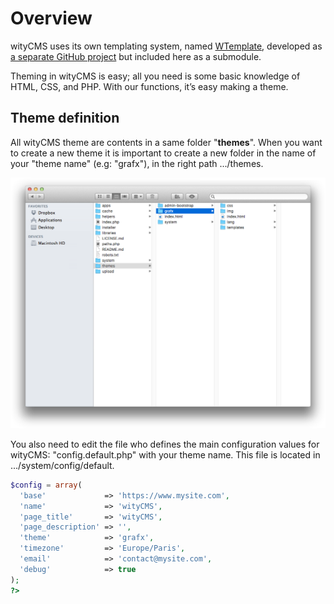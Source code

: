 # Overview

wityCMS uses its own templating system, named [WTemplate](https://github.com/Creatiwity/WTemplate), developed as [a separate GitHub project](https://github.com/Creatiwity/WTemplate) but included here as a submodule.

Theming in wityCMS is easy; all you need is some basic knowledge of HTML, CSS, and PHP. With our functions, it’s easy making a theme.

## Theme definition

All wityCMS theme are contents in a same folder "**themes**". When you want to create a new theme it is important to create a new folder in the name of your "theme name" (e.g: "grafx"), in the right path .../themes.

![](02-witycms-folders-theme.png)

You also need to edit the file who defines the main configuration values for wityCMS: "config.default.php" with your theme name. This file is located in .../system/config/default. 

```php
$config = array(
  'base'             => 'https://www.mysite.com',
  'name'             => 'wityCMS',
  'page_title'       => 'wityCMS',
  'page_description' => '',
  'theme'            => 'grafx',
  'timezone'         => 'Europe/Paris',
  'email'            => 'contact@mysite.com',
  'debug'            => true
);
?>
```